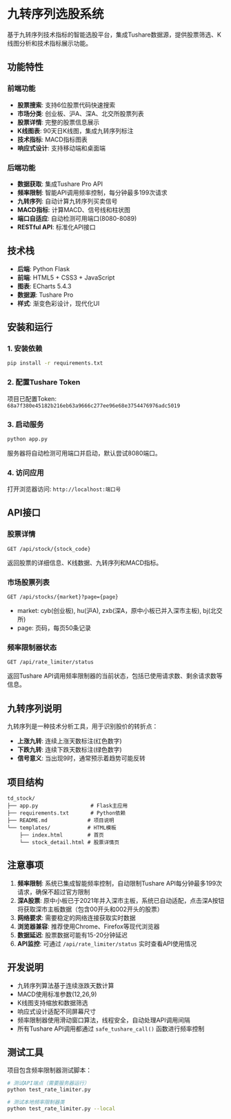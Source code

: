 # 九转序列选股系统

基于九转序列技术指标的智能选股平台，集成Tushare数据源，提供股票筛选、K线图分析和技术指标展示功能。

## 功能特性

### 前端功能
- **股票搜索**: 支持6位股票代码快速搜索
- **市场分类**: 创业板、沪A、深A、北交所股票列表
- **股票详情**: 完整的股票信息展示
- **K线图表**: 90天日K线图，集成九转序列标注
- **技术指标**: MACD指标图表
- **响应式设计**: 支持移动端和桌面端

### 后端功能
- **数据获取**: 集成Tushare Pro API
- **频率限制**: 智能API调用频率控制，每分钟最多199次请求
- **九转序列**: 自动计算九转序列买卖信号
- **MACD指标**: 计算MACD、信号线和柱状图
- **端口自适应**: 自动检测可用端口(8080-8089)
- **RESTful API**: 标准化API接口

## 技术栈

- **后端**: Python Flask
- **前端**: HTML5 + CSS3 + JavaScript
- **图表**: ECharts 5.4.3
- **数据源**: Tushare Pro
- **样式**: 渐变色彩设计，现代化UI

## 安装和运行

### 1. 安装依赖
```bash
pip install -r requirements.txt
```

### 2. 配置Tushare Token
项目已配置Token: `68a7f380e45182b216eb63a9666c277ee96e68e3754476976adc5019`

### 3. 启动服务
```bash
python app.py
```

服务器将自动检测可用端口并启动，默认尝试8080端口。

### 4. 访问应用
打开浏览器访问: `http://localhost:端口号`

## API接口

### 股票详情
```
GET /api/stock/{stock_code}
```
返回股票的详细信息、K线数据、九转序列和MACD指标。

### 市场股票列表
```
GET /api/stocks/{market}?page={page}
```
- market: cyb(创业板), hu(沪A), zxb(深A，原中小板已并入深市主板), bj(北交所)
- page: 页码，每页50条记录

### 频率限制器状态
```
GET /api/rate_limiter/status
```
返回Tushare API调用频率限制器的当前状态，包括已使用请求数、剩余请求数等信息。

## 九转序列说明

九转序列是一种技术分析工具，用于识别股价的转折点：

- **上涨九转**: 连续上涨天数标注(红色数字)
- **下跌九转**: 连续下跌天数标注(绿色数字)
- **信号意义**: 当出现9时，通常预示着趋势可能反转

## 项目结构

```
td_stock/
├── app.py                 # Flask主应用
├── requirements.txt       # Python依赖
├── README.md             # 项目说明
└── templates/            # HTML模板
    ├── index.html        # 首页
    └── stock_detail.html # 股票详情页
```

## 注意事项

1. **频率限制**: 系统已集成智能频率控制，自动限制Tushare API每分钟最多199次请求，确保不超过官方限制
2. **深A股票**: 原中小板已于2021年并入深市主板，系统已自动适配，点击深A按钮将获取深市主板数据（包含00开头和002开头的股票）
3. **网络要求**: 需要稳定的网络连接获取实时数据
4. **浏览器兼容**: 推荐使用Chrome、Firefox等现代浏览器
5. **数据延迟**: 股票数据可能有15-20分钟延迟
6. **API监控**: 可通过 `/api/rate_limiter/status` 实时查看API使用情况

## 开发说明

- 九转序列算法基于连续涨跌天数计算
- MACD使用标准参数(12,26,9)
- K线图支持缩放和数据筛选
- 响应式设计适配不同屏幕尺寸
- 频率限制器使用滑动窗口算法，线程安全，自动处理API调用间隔
- 所有Tushare API调用都通过 `safe_tushare_call()` 函数进行频率控制

## 测试工具

项目包含频率限制器测试脚本：
```bash
# 测试API端点（需要服务器运行）
python test_rate_limiter.py

# 测试本地频率限制器类
python test_rate_limiter.py --local
```